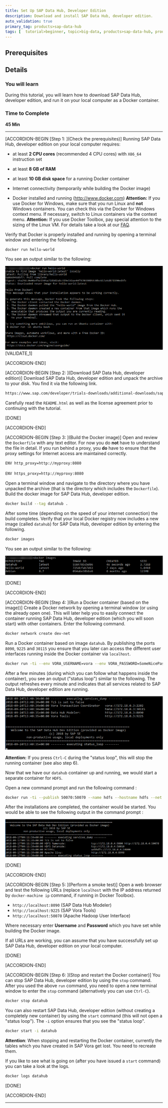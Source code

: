 ```yaml
---
title: Set Up SAP Data Hub, Developer Edition
description: Download and install SAP Data Hub, developer edition.
auto_validation: true
primary_tag: products>sap-data-hub
tags: [  tutorial>beginner, topic>big-data, products>sap-data-hub, products>sap-vora ]
---
```


## Prerequisites  

## Details
### You will learn  
During this tutorial, you will learn how to download SAP Data Hub, developer edition, and run it on your local computer as a Docker container.

### Time to Complete
**45 Min**

---

[ACCORDION-BEGIN [Step 1: ](Check the prerequisites)]
Running SAP Data Hub, developer edition on your local computer requires:

* at least **2 CPU cores** (recommended 4 CPU cores) with `X86_64` instruction set

* at least **8 GB of RAM**

* at least **10 GB disk space** for a running Docker container

* Internet connectivity (temporarily while building the Docker image)

* Docker installed and running (http://www.docker.com)
  **Attention:** If you use Docker for Windows, make sure that you run Linux and **not** Windows containers. You can check this via the Docker for Windows context menu. If necessary, switch to Linux containers via the context menu.
  **Attention:** If you use Docker Toolbox, pay special attention to the sizing of the Linux VM. For details take a look at our [FAQ](http://blogs.sap.com/2017/12/06/faqs-for-sap-data-hub-developer-edition).

Verify that Docker is properly installed and running by opening a terminal window and entering the following.

```sh
docker run hello-world
```

You see an output similar to the following:

![picture_01](./datahub-docker-v2-setup_01.png)
[VALIDATE_1]

[ACCORDION-END]

[ACCORDION-BEGIN [Step 2: ](Download SAP Data Hub, developer edition)]
Download SAP Data Hub, developer edition and unpack the archive to your disk. You find it via the following link.

```sh
https://www.sap.com/developer/trials-downloads/additional-downloads/sap-data-hub-developer-edition-15004.html
```

Carefully read the `README.html` as well as the license agreement prior to continuing with the tutorial.

[DONE]

[ACCORDION-END]


[ACCORDION-BEGIN [Step 3: ](Build the Docker image)]
Open and review the `Dockerfile` with any text editor. For now you do **not** have to understand the file in detail. If you run behind a proxy, you **do** have to ensure that the proxy settings for Internet access are maintained correctly.

```sh
ENV http_proxy=http://myproxy:8080

ENV https_proxy=http://myproxy:8080
```

Open a terminal window and navigate to the directory where you have unpacked the archive (that is the directory which includes the `Dockerfile`). Build the docker image for SAP Data Hub, developer edition.

```sh
docker build --tag datahub .
```

After some time (depending on the speed of your internet connection) the build completes. Verify that your local Docker registry now includes a new image (called `datahub`) for SAP Data Hub, developer edition by entering the following.

```sh
docker images
```
You see an output similar to the following:

![picture_02](./datahub-docker-v2-setup_02.png)  

[DONE]

[ACCORDION-END]

[ACCORDION-BEGIN [Step 4: ](Run a Docker container (based on the image))]
Create a Docker network by opening a terminal window (or using the already open one). This will later help you to easily connect the container running SAP Data Hub, developer edition (which you will soon start) with other containers. Enter the following command.

```sh
docker network create dev-net
```

Run a Docker container based on image `datahub`. By publishing the ports `8090`, `9225` and `30115` you ensure that you later can access the different user interfaces running inside the Docker container via `localhost`.


```sh
docker run -ti --env VORA_USERNAME=vora --env VORA_PASSWORD=SomeNicePassword19920706 --publish 8090:8090 --publish 9225:9225 --publish 30115:30115 --name datahub --hostname datahub --network dev-net datahub run --agree-to-sap-license
```

After a few minutes (during which you can follow what happens inside the container), you see an output ("status loop") similar to the following. The output refreshes every minute and indicates that all services related to SAP Data Hub, developer edition are running.

![picture_03](./datahub-docker-v2-setup_03.png)  

**Attention:** If you press `Ctrl-C` during the "status loop", this will stop the running container (see also step 6).

Now that we have our `datahub` container up and running, we would start a separate container for `HDFS`.

Open a new command prompt and run the following command :

```sh
docker run -ti --publish 50070:50070 --name hdfs --hostname hdfs --net dev-net datahub run-hdfs
```

After the installations are completed, the container would be started. You would be able to see the following output in the command prompt :

![picture_04](./datahub-docker-v2-setup_04.png)

[DONE]

[ACCORDION-END]

[ACCORDION-BEGIN [Step 5: ](Perform a smoke test)]
Open a web browser and test the following URLs (replace `localhost` with the IP address returned by `docker-machine ip` command, if running in Docker Toolbox).

* `http://localhost:8090` (SAP Data Hub Modeler)
* `http://localhost:9225` (SAP Vora Tools)
* `http://localhost:50070` (Apache Hadoop User Interface)

 Where necessary enter **Username** and **Password** which you have set while building the Docker image.

If all URLs are working, you can assume that you have successfully set up SAP Data Hub, developer edition on your local computer.

[DONE]

[ACCORDION-END]

[ACCORDION-BEGIN [Step 6: ](Stop and restart the Docker container)]
You can stop SAP Data Hub, developer edition by using the `stop` command. After you used the above `run` command, you need to open a new terminal window to enter the `stop` command (alternatively you can use `Ctrl-C`).

```sh
docker stop datahub
```

You can also restart SAP Data Hub, developer edition (without creating a completely new container) by using the `start` command (this will not open a "status loop"). The `-i` option ensures that you see the "status loop".

```sh
docker start -i datahub
```

**Attention**: When stopping and restarting the Docker container, currently the tables which you have created in SAP Vora get lost. You need to recreate them.


If you like to see what is going on (after you have issued a `start` command) you can take a look at the logs.

```sh
docker logs datahub
```
[DONE]

[ACCORDION-END]

---
